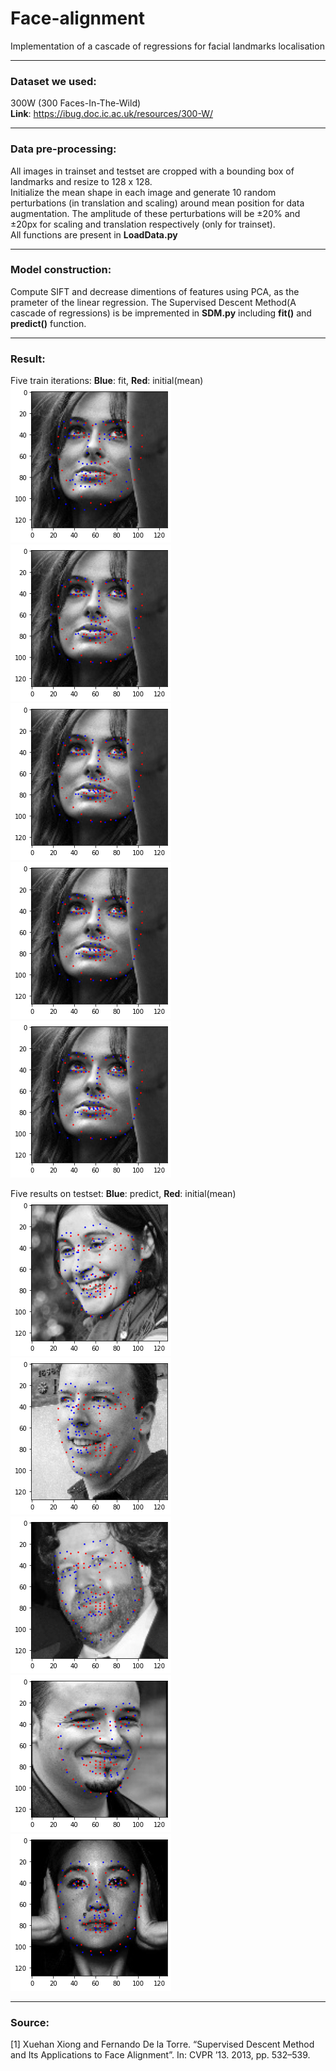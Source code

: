 # Face-alignment
Implementation of a cascade of regressions for facial landmarks localisation
****
### Dataset we used:
300W (300 Faces-In-The-Wild)   
**Link**: https://ibug.doc.ic.ac.uk/resources/300-W/

****
### Data pre-processing:
All images in trainset and testset are cropped with a bounding box of landmarks and resize to 128 x 128.  
Initialize the mean shape in each image and generate 10 random perturbations (in translation and scaling) around mean position for data augmentation. The amplitude of these perturbations will be ±20% and ±20px for scaling and translation respectively (only for trainset).  
All functions are present in **LoadData.py**

****
### Model construction:
Compute SIFT and decrease dimentions of features using PCA, as the prameter of the linear regression. 
The Supervised Descent Method(A cascade of regressions) is be impremented in **SDM.py** including **fit()** and **predict()** function.

****
### Result:
Five train iterations: **Blue**: fit, **Red**: initial(mean)  
![image](https://github.com/Oitron/Face-alignment/blob/main/output/train_iter_01.png)
![image](https://github.com/Oitron/Face-alignment/blob/main/output/train_iter_02.png)
![image](https://github.com/Oitron/Face-alignment/blob/main/output/train_iter_03.png)
![image](https://github.com/Oitron/Face-alignment/blob/main/output/train_iter_04.png)
![image](https://github.com/Oitron/Face-alignment/blob/main/output/train_iter_05.png)

Five results on testset: **Blue**: predict, **Red**: initial(mean)  
![image](https://github.com/Oitron/Face-alignment/blob/main/output/test_01.png)
![image](https://github.com/Oitron/Face-alignment/blob/main/output/test_02.png)
![image](https://github.com/Oitron/Face-alignment/blob/main/output/test_03.png)
![image](https://github.com/Oitron/Face-alignment/blob/main/output/test_04.png)
![image](https://github.com/Oitron/Face-alignment/blob/main/output/test_05.png)

****
### Source:
[1] Xuehan Xiong and Fernando De la Torre. “Supervised Descent Method and Its Applications to Face Alignment”. In: CVPR ’13. 2013, pp. 532–539.
